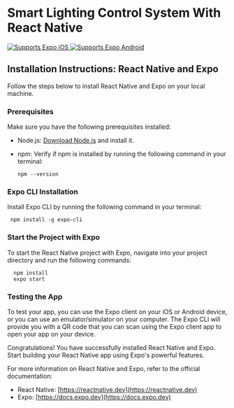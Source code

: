 # Smart Lighting Control System With React Native

<p>
  <!-- iOS -->
  <a href="https://itunes.apple.com/app/apple-store/id982107779">
    <img alt="Supports Expo iOS" longdesc="Supports Expo iOS" src="https://img.shields.io/badge/iOS-4630EB.svg?style=flat-square&logo=APPLE&labelColor=999999&logoColor=fff" />
  </a>
  <!-- Android -->
  <a href="https://play.google.com/store/apps/details?id=host.exp.exponent&referrer=blankexample">
    <img alt="Supports Expo Android" longdesc="Supports Expo Android" src="https://img.shields.io/badge/Android-4630EB.svg?style=flat-square&logo=ANDROID&labelColor=A4C639&logoColor=fff" />
  </a>
</p>

## Installation Instructions: React Native and Expo

Follow the steps below to install React Native and Expo on your local machine.

### Prerequisites
Make sure you have the following prerequisites installed:
- Node.js: [Download Node.js](https://nodejs.org) and install it.
- npm: Verify if npm is installed by running the following command in your terminal:<br>

      npm --version


### Expo CLI Installation
Install Expo CLI by running the following command in your terminal:<br>
  
     npm install -g expo-cli


### Start the Project with Expo
To start the React Native project with Expo, navigate into your project directory and run the following commands:

      npm install
      expo start


### Testing the App
To test your app, you can use the Expo client on your iOS or Android device, or you can use an emulator/simulator on your computer. The Expo CLI will provide you with a QR code that you can scan using the Expo client app to open your app on your device.

Congratulations! You have successfully installed React Native and Expo. Start building your React Native app using Expo's powerful features.

For more information on React Native and Expo, refer to the official documentation:
- React Native: [https://reactnative.dev](https://reactnative.dev)
- Expo: [https://docs.expo.dev](https://docs.expo.dev)
